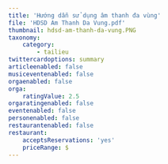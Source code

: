 ```yaml
---
title: 'Hướng dẫn sử dụng âm thanh đa vùng'
file: 'HDSD Am Thanh Da Vung.pdf'
thumbnail: hdsd-am-thanh-da-vung.PNG
taxonomy:
    category:
        - tailieu
twittercardoptions: summary
articleenabled: false
musiceventenabled: false
orgaenabled: false
orga:
    ratingValue: 2.5
orgaratingenabled: false
eventenabled: false
personenabled: false
restaurantenabled: false
restaurant:
    acceptsReservations: 'yes'
    priceRange: $
---
```



